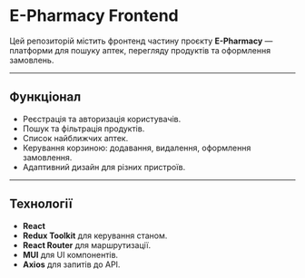# E-Pharmacy Frontend

Цей репозиторій містить фронтенд частину проєкту **E-Pharmacy** — платформи для пошуку аптек, перегляду продуктів та оформлення замовлень.

---

## Функціонал

- Реєстрація та авторизація користувачів.
- Пошук та фільтрація продуктів.
- Список найближчих аптек.
- Керування корзиною: додавання, видалення, оформлення замовлення.
- Адаптивний дизайн для різних пристроїв.

---

## Технології

- **React**
- **Redux Toolkit** для керування станом.
- **React Router** для маршрутизації.
- **MUI** для UI компонентів.
- **Axios** для запитів до API.

